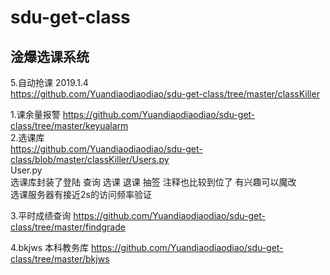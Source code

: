 # sdu-get-class


## 淦爆选课系统
5.自动抢课 2019.1.4  
https://github.com/Yuandiaodiaodiao/sdu-get-class/tree/master/classKiller  

1.课余量报警
https://github.com/Yuandiaodiaodiao/sdu-get-class/tree/master/keyualarm  
2.选课库  
https://github.com/Yuandiaodiaodiao/sdu-get-class/blob/master/classKiller/Users.py  
User.py  
选课库封装了登陆 查询 选课 退课  抽签
注释也比较到位了 有兴趣可以魔改  
选课服务器有接近2s的访问频率验证

3.平时成绩查询
https://github.com/Yuandiaodiaodiao/sdu-get-class/tree/master/findgrade

4.bkjws 本科教务库
https://github.com/Yuandiaodiaodiao/sdu-get-class/tree/master/bkjws


